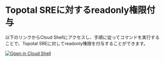 # Topotal SREに対するreadonly権限付与

以下のリンクからCloud Shellにアクセスし、手順に従ってコマンドを実行することで、Topotal SREに対してreadonly権限を付与することができます。

[![Open in Cloud Shell](https://gstatic.com/cloudssh/images/open-btn.svg)](https://shell.cloud.google.com/cloudshell/editor?cloudshell_git_repo=https%3A%2F%2Fgithub.com%2Ftopotal%2Fsreaas-cloud-shell-tutorials&cloudshell_tutorial=cloudshell-tutorial.md)

